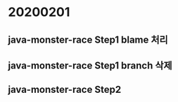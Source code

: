 # 20200201

## java-monster-race Step1 blame 처리

## java-monster-race Step1 branch 삭제

## java-monster-race Step2

<!--stackedit_data:
eyJoaXN0b3J5IjpbLTg1NzE3ODYxN119
-->